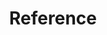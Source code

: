 ---
title: Reference
description: Redis OSS and Redis Stack reference documentation
linkTitle: Reference
---